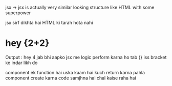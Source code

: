 jsx -> jsx is actually very similar looking structure like HTML with some superpower

jsx sirf dikhta hai HTML ki tarah hota nahi
<h1>hey {2+2}</h1>    Output : hey 4
jab bhi aapko jsx me logic perform karna ho tab {} iss bracket ke indar likh do


component ek function hai uska kaam hai kuch return karna
pahla component create karna
code samjhna hai chal kaise raha hai